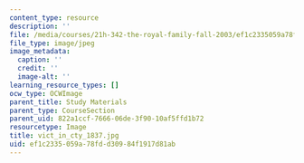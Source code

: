 ```yaml
---
content_type: resource
description: ''
file: /media/courses/21h-342-the-royal-family-fall-2003/ef1c2335059a78fdd30984f1917d81ab_vict_in_cty_1837.jpg
file_type: image/jpeg
image_metadata:
  caption: ''
  credit: ''
  image-alt: ''
learning_resource_types: []
ocw_type: OCWImage
parent_title: Study Materials
parent_type: CourseSection
parent_uid: 822a1ccf-7666-06de-3f90-10af5ffd1b72
resourcetype: Image
title: vict_in_cty_1837.jpg
uid: ef1c2335-059a-78fd-d309-84f1917d81ab
---
```

